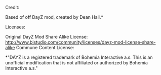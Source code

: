Credit:

Based of off DayZ mod, created by Dean Hall.*



Licenses:

Original DayZ Mod Share Alike License: http://www.bistudio.com/community/licenses/dayz-mod-license-share-alike
Commune Content License:



*"DAYZ is a registered trademark of Bohemia Interactive a.s. 
  This is an unofficial modification that is not affiliated or authorized by Bohemia Interactive a.s."
